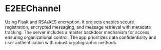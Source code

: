 # E2EEChannel
Using Flask and RSA/AES encryption. It projects enables secure registration, encrypted messaging, and message retrieval with metadata tracking. The server includes a master backdoor mechanism for access, ensuring organizational control. The app prioritizes data confidentiality and user authentication with robust cryptographic methods.
